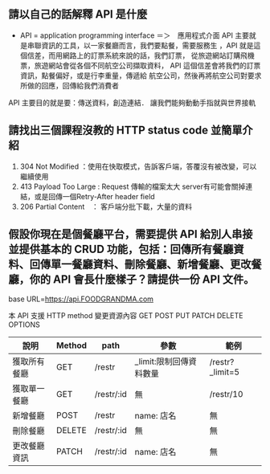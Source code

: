 ## 請以自己的話解釋 API 是什麼
* API = application programming interface ＝＞　應用程式介面
API 主要就是串聯資訊的工具，以一家餐廳而言，我們要點餐，需要服務生
，API 就是這個信差，而用網路上的訂票系統來說的話，我們訂票，
從旅遊網站訂購飛機票，旅遊網站會從各個不同航空公司擷取資料，
API 這個信差會將我們的訂票資訊，點餐偏好，或是行李重量，傳遞給
航空公司，然後再將航空公司對要求所做的回應，回傳給我們消費者

API 主要目的就是要：傳送資料，創造連結．
讓我們能夠動動手指就與世界接軌

## 請找出三個課程沒教的 HTTP status code 並簡單介紹

1. 304 Not Modified ：使用在快取模式，告訴客戶端，答覆沒有被改變，可以繼續使用
2. 413 Payload Too Large : Request 傳輸的檔案太大 server有可能會關掉連結，或是回傳一個Retry-After header field
3. 206 Partial Content　： 客戶端分批下載，大量的資料


## 假設你現在是個餐廳平台，需要提供 API 給別人串接並提供基本的 CRUD 功能，包括：回傳所有餐廳資料、回傳單一餐廳資料、刪除餐廳、新增餐廳、更改餐廳，你的 API 會長什麼樣子？請提供一份 API 文件。

base URL=https://api.FOODGRANDMA.com


本 API 支援 HTTP method 變更資源內容 GET POST PUT PATCH DELETE OPTIONS

| 說明     | Method | path       | 參數                   | 範例             |
|--------|--------|------------|----------------------|----------------|
| 獲取所有餐廳 | GET    | /restr     | _limit:限制回傳資料數量           | /restr?_limit=5 |
| 獲取單一餐廳 | GET    | /restr/:id | 無                    | /restr/10      |
| 新增餐廳   | POST   | /restr    | name: 店名 | 無              |
| 刪除餐廳   | DELETE   | /restr/:id     | 無 | 無              |
| 更改餐廳資訊   | PATCH   | /restr/:id     | name: 店名 | 無              |










